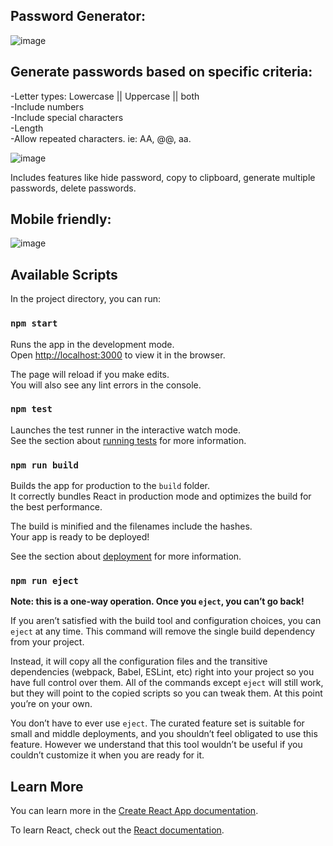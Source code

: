 ## Password Generator:

![image](https://user-images.githubusercontent.com/51721338/210012110-800f6928-9382-4a7d-b632-85815d5dacb7.png)

## Generate passwords based on specific criteria:
-Letter types: Lowercase || Uppercase || both\
-Include numbers\
-Include special characters\
-Length\
-Allow repeated characters. ie: AA, @@, aa.

![image](https://user-images.githubusercontent.com/51721338/210012285-b2a876d9-5ffe-47c5-b892-ae25d18c9c15.png)

Includes features like hide password, copy to clipboard, generate multiple passwords, delete passwords.

## Mobile friendly:

![image](https://user-images.githubusercontent.com/51721338/210012670-e26bf9fa-c79a-4c09-8970-c105322bc1a5.png)


## Available Scripts

In the project directory, you can run:

### `npm start`

Runs the app in the development mode.\
Open [http://localhost:3000](http://localhost:3000) to view it in the browser.

The page will reload if you make edits.\
You will also see any lint errors in the console.

### `npm test`

Launches the test runner in the interactive watch mode.\
See the section about [running tests](https://facebook.github.io/create-react-app/docs/running-tests) for more information.

### `npm run build`

Builds the app for production to the `build` folder.\
It correctly bundles React in production mode and optimizes the build for the best performance.

The build is minified and the filenames include the hashes.\
Your app is ready to be deployed!

See the section about [deployment](https://facebook.github.io/create-react-app/docs/deployment) for more information.

### `npm run eject`

**Note: this is a one-way operation. Once you `eject`, you can’t go back!**

If you aren’t satisfied with the build tool and configuration choices, you can `eject` at any time. This command will remove the single build dependency from your project.

Instead, it will copy all the configuration files and the transitive dependencies (webpack, Babel, ESLint, etc) right into your project so you have full control over them. All of the commands except `eject` will still work, but they will point to the copied scripts so you can tweak them. At this point you’re on your own.

You don’t have to ever use `eject`. The curated feature set is suitable for small and middle deployments, and you shouldn’t feel obligated to use this feature. However we understand that this tool wouldn’t be useful if you couldn’t customize it when you are ready for it.

## Learn More

You can learn more in the [Create React App documentation](https://facebook.github.io/create-react-app/docs/getting-started).

To learn React, check out the [React documentation](https://reactjs.org/).
